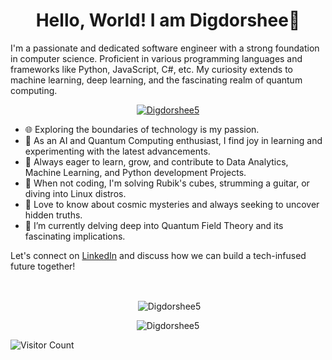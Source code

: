

<!--
**arque1393/arque1393** is a ✨ _special_ ✨ repository because its `README.md` (this file) appears on your GitHub profile.

Here are some ideas to get you started:

- 🔭 I’m currently working on ...
- 🌱 I’m currently learning ...
- 👯 I’m looking to collaborate on ...
- 🤔 I’m looking for help with ...
- 💬 Ask me about ...
- 📫 How to reach me: ...
- 😄 Pronouns: ...
- ⚡ Fun fact: ...
-->
<h1 align="center"> Hello, World! I am Digdorshee👋 </h1>

I'm a passionate and dedicated software engineer with a strong foundation in computer science. Proficient in various programming languages and frameworks like Python, JavaScript, C#, etc. My curiosity extends to machine learning, deep learning, and the fascinating realm of quantum computing.

<p align="center" display="block"> <a href="https://github.com/ryo-ma/github-profile-trophy"><img src="https://github-profile-trophy.vercel.app/?username=Digdorshee5" alt="Digdorshee5" /></a> </p>

- 🌐 Exploring the boundaries of technology is my passion.
- 🧠 As an AI and Quantum Computing enthusiast, I find joy in learning and experimenting with the latest advancements.
- 🌱 Always eager to learn, grow, and contribute to Data Analytics, Machine Learning, and Python development Projects.
- 🎸 When not coding, I'm solving Rubik's cubes, strumming a guitar, or diving into Linux distros.
- 🌌 Love to know about cosmic mysteries and always seeking to uncover hidden truths.
- 🔭 I’m currently delving deep into Quantum Field Theory and its fascinating implications.
<!--
🎓 Recent [University Name] graduate, holding a Bachelor's in Computer Science and seeking a full-time software engineer role to create meaningful solutions with my skills.
-->
Let's connect on [LinkedIn](https://www.linkedin.com/in/digdorshee-ghosal-4998a0200/) and discuss how we can build a tech-infused future together!

<div align="center" display="block">
<!-- <img align="center" src="https://github-readme-stats.vercel.app/api/top-langs?username=Digdorshee5&show_icons=true&locale=en&layout=compact" alt="Digdorshee5" /> -->
</div><br>
<!-- <p align="center" display="block"><img align="center" src="https://github-readme-streak-stats.herokuapp.com/?user=Digdorshee5&" alt="Digdorshee5" /></p> -->
<p align="center" display="block">&nbsp;<img align="center" src="https://github-readme-stats.vercel.app/api?username=Digdorshee5&show_icons=true&locale=en" alt="Digdorshee5" /></p>
<p align="center" display="block"><img align="center" src="https://github-readme-streak-stats.herokuapp.com/?user=Digdorshee5&" alt="Digdorshee5" /></p>


![Visitor Count](https://visitor-badge.laobi.icu/badge?page_id=arque1393.aritra1393)



